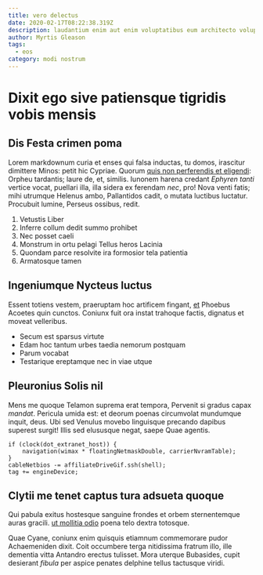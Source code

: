 ```yaml
---
title: vero delectus
date: 2020-02-17T08:22:38.319Z
description: laudantium enim aut enim voluptatibus eum architecto voluptate
author: Myrtis Gleason
tags:
  - eos
category: modi nostrum
---
```


# Dixit ego sive patiensque tigridis vobis mensis

## Dis Festa crimen poma

Lorem markdownum curia et enses qui falsa inductas, tu domos, irascitur
dimittere Minos: petit hic Cypriae. Quorum
[quis non perferendis et eligendi](blog/2019/3/est-culpa-et.md): Orpheu tardantis; laure de,
et, similis. Iunonem harena credant *Ephyren tanti* vertice vocat, puellari
illa, illa sidera ex ferendam *nec*, pro! Nova venti fatis; mihi utrumque
Helenus ambo, Pallantidos cadit, o mutata luctibus luctatur. Procubuit lumine,
Perseus ossibus, redit.

1. Vetustis Liber
2. Inferre collum dedit summo prohibet
3. Nec posset caeli
4. Monstrum in ortu pelagi Tellus heros Lacinia
5. Quondam parce resolvite ira formosior tela patientia
6. Armatosque tamen

## Ingeniumque Nycteus luctus

Essent totiens vestem, praeruptam hoc artificem fingant,
[et](http://paravi-coirent.org/) Phoebus Acoetes quin cunctos. Coniunx fuit ora
instat trahoque factis, dignatus et moveat velleribus.

- Secum est sparsus virtute
- Edam hoc tantum urbes taedia nemorum postquam
- Parum vocabat
- Testarique ereptamque nec in viae utque

## Pleuronius Solis nil

Mens me quoque Telamon suprema erat tempora, Pervenit si gradus capax *mandat*.
Pericula umida est: et deorum poenas circumvolat mundumque inquit, deus. Ubi sed
Venulus movebo linguisque precando dapibus superest surgit! Illis sed elususque
negat, saepe Quae agentis.

```
if (clock(dot_extranet_host)) {
    navigation(wimax * floatingNetmaskDouble, carrierNvramTable);
}
cableNetbios -= affiliateDriveGif.ssh(shell);
tag += engineDevice;
```

## Clytii me tenet captus tura adsueta quoque

Qui pabula exitus hostesque sanguine frondes et orbem sternentemque auras
gracili. [ut mollitia odio](blog/2019/12/aperiam-error-est.md) poena telo dextra totosque.

Quae Cyane, coniunx enim quisquis etiamnum commemorare pudor Achaemeniden dixit.
Coit occumbere terga nitidissima fratrum illo, ille dementia vitta Antandro
erectus tulisset. Mora uterque Bubasides, cupit desierant *fibula* per aspice
penates delphine tellus tactusque viridi.
